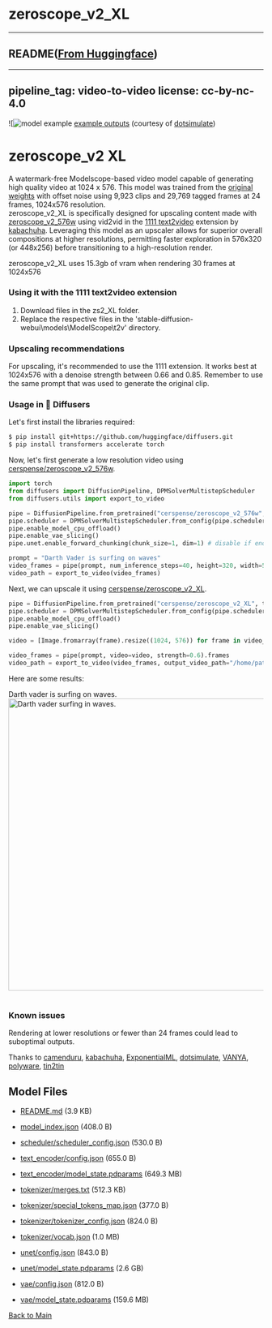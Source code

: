 
# zeroscope_v2_XL
---


## README([From Huggingface](https://huggingface.co/cerspense/zeroscope_v2_XL))

---
pipeline_tag: video-to-video
license: cc-by-nc-4.0
---
![![model example](https://i.imgur.com/ze1DGOJ.png)
[example outputs](https://www.youtube.com/watch?v=HO3APT_0UA4) (courtesy of [dotsimulate](https://www.instagram.com/dotsimulate/))

# zeroscope_v2 XL
A watermark-free Modelscope-based video model capable of generating high quality video at 1024 x 576. This model was trained from the [original weights](https://huggingface.co/damo-vilab/modelscope-damo-text-to-video-synthesis) with offset noise using 9,923 clips and 29,769 tagged frames at 24 frames, 1024x576 resolution.<br />
zeroscope_v2_XL is specifically designed for upscaling content made with [zeroscope_v2_576w](https://huggingface.co/cerspense/zeroscope_v2_567w) using vid2vid in the [1111 text2video](https://github.com/kabachuha/sd-webui-text2video) extension by [kabachuha](https://github.com/kabachuha). Leveraging this model as an upscaler allows for superior overall compositions at higher resolutions, permitting faster exploration in 576x320 (or 448x256) before transitioning to a high-resolution render.<br />

zeroscope_v2_XL uses 15.3gb of vram when rendering 30 frames at 1024x576

### Using it with the 1111 text2video extension
1. Download files in the zs2_XL folder.
2. Replace the respective files in the 'stable-diffusion-webui\models\ModelScope\t2v' directory.
### Upscaling recommendations
For upscaling, it's recommended to use the 1111 extension. It works best at 1024x576 with a denoise strength between 0.66 and 0.85. Remember to use the same prompt that was used to generate the original clip.

### Usage in 🧨 Diffusers

Let's first install the libraries required:

```bash
$ pip install git+https://github.com/huggingface/diffusers.git
$ pip install transformers accelerate torch
```

Now, let's first generate a low resolution video using [cerspense/zeroscope_v2_576w](https://huggingface.co/cerspense/zeroscope_v2_576w).

```py
import torch
from diffusers import DiffusionPipeline, DPMSolverMultistepScheduler
from diffusers.utils import export_to_video

pipe = DiffusionPipeline.from_pretrained("cerspense/zeroscope_v2_576w", torch_dtype=torch.float16)
pipe.scheduler = DPMSolverMultistepScheduler.from_config(pipe.scheduler.config)
pipe.enable_model_cpu_offload()
pipe.enable_vae_slicing()
pipe.unet.enable_forward_chunking(chunk_size=1, dim=1) # disable if enough memory as this slows down significantly

prompt = "Darth Vader is surfing on waves"
video_frames = pipe(prompt, num_inference_steps=40, height=320, width=576, num_frames=36).frames
video_path = export_to_video(video_frames)
```

Next, we can upscale it using [cerspense/zeroscope_v2_XL](https://huggingface.co/cerspense/zeroscope_v2_XL).

```py
pipe = DiffusionPipeline.from_pretrained("cerspense/zeroscope_v2_XL", torch_dtype=torch.float16)
pipe.scheduler = DPMSolverMultistepScheduler.from_config(pipe.scheduler.config)
pipe.enable_model_cpu_offload()
pipe.enable_vae_slicing()

video = [Image.fromarray(frame).resize((1024, 576)) for frame in video_frames]

video_frames = pipe(prompt, video=video, strength=0.6).frames
video_path = export_to_video(video_frames, output_video_path="/home/patrick/videos/video_1024_darth_vader_36.mp4")
```

Here are some results:

<table>
    <tr>
        Darth vader is surfing on waves.
        <br>
        <img src="https://huggingface.co/datasets/huggingface/documentation-images/resolve/main/diffusers/darth_vader_36_1024.gif"
            alt="Darth vader surfing in waves."
            style="width: 576;" />
        </center></td>
    </tr>
</table>


### Known issues
Rendering at lower resolutions or fewer than 24 frames could lead to suboptimal outputs. <br />


Thanks to [camenduru](https://github.com/camenduru), [kabachuha](https://github.com/kabachuha), [ExponentialML](https://github.com/ExponentialML), [dotsimulate](https://www.instagram.com/dotsimulate/), [VANYA](https://twitter.com/veryVANYA), [polyware](https://twitter.com/polyware_ai), [tin2tin](https://github.com/tin2tin)<br />



## Model Files

- [README.md](https://paddlenlp.bj.bcebos.com/models/community/cerspense/zeroscope_v2_XL/README.md) (3.9 KB)

- [model_index.json](https://paddlenlp.bj.bcebos.com/models/community/cerspense/zeroscope_v2_XL/model_index.json) (408.0 B)

- [scheduler/scheduler_config.json](https://paddlenlp.bj.bcebos.com/models/community/cerspense/zeroscope_v2_XL/scheduler/scheduler_config.json) (530.0 B)

- [text_encoder/config.json](https://paddlenlp.bj.bcebos.com/models/community/cerspense/zeroscope_v2_XL/text_encoder/config.json) (655.0 B)

- [text_encoder/model_state.pdparams](https://paddlenlp.bj.bcebos.com/models/community/cerspense/zeroscope_v2_XL/text_encoder/model_state.pdparams) (649.3 MB)

- [tokenizer/merges.txt](https://paddlenlp.bj.bcebos.com/models/community/cerspense/zeroscope_v2_XL/tokenizer/merges.txt) (512.3 KB)

- [tokenizer/special_tokens_map.json](https://paddlenlp.bj.bcebos.com/models/community/cerspense/zeroscope_v2_XL/tokenizer/special_tokens_map.json) (377.0 B)

- [tokenizer/tokenizer_config.json](https://paddlenlp.bj.bcebos.com/models/community/cerspense/zeroscope_v2_XL/tokenizer/tokenizer_config.json) (824.0 B)

- [tokenizer/vocab.json](https://paddlenlp.bj.bcebos.com/models/community/cerspense/zeroscope_v2_XL/tokenizer/vocab.json) (1.0 MB)

- [unet/config.json](https://paddlenlp.bj.bcebos.com/models/community/cerspense/zeroscope_v2_XL/unet/config.json) (843.0 B)

- [unet/model_state.pdparams](https://paddlenlp.bj.bcebos.com/models/community/cerspense/zeroscope_v2_XL/unet/model_state.pdparams) (2.6 GB)

- [vae/config.json](https://paddlenlp.bj.bcebos.com/models/community/cerspense/zeroscope_v2_XL/vae/config.json) (812.0 B)

- [vae/model_state.pdparams](https://paddlenlp.bj.bcebos.com/models/community/cerspense/zeroscope_v2_XL/vae/model_state.pdparams) (159.6 MB)


[Back to Main](../../)